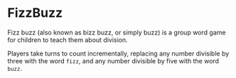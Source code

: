 FizzBuzz
========

Fizz buzz (also known as bizz buzz, or simply buzz) is a group word game for children to teach them about division.

Players take turns to count incrementally, replacing any number divisible by three with the word `fizz`, and any 
number divisible by five with the word `buzz`.
